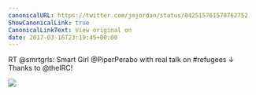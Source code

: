 ```yaml
---
canonicalURL: https://twitter.com/jmjordan/status/842515761570762752
ShowCanonicalLink: true
CanonicalLinkText: View original on
date: 2017-03-16T23:19:45+00:00
---
```

RT @smrtgrls: Smart Girl @PiperPerabo with real talk on #refugees ↓ Thanks to @theIRC!

![](/images/842515761570762752-dCJ3nFsTKSMgzKTf.jpg)